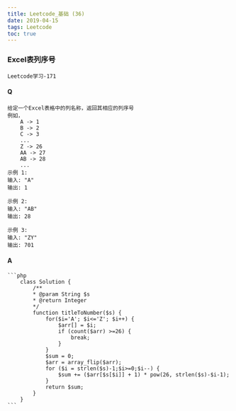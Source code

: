 ```yaml
---
title: Leetcode_基础 (36)
date: 2019-04-15
tags: Leetcode
toc: true
---
```


### Excel表列序号
    Leetcode学习-171

<!-- more -->

#### Q
    给定一个Excel表格中的列名称，返回其相应的列序号
    例如，
        A -> 1
        B -> 2
        C -> 3
        ...
        Z -> 26
        AA -> 27
        AB -> 28 
        ...
    示例 1:
    输入: "A"
    输出: 1

    示例 2:
    输入: "AB"
    输出: 28

    示例 3:
    输入: "ZY"
    输出: 701

#### A
    ```php
        class Solution {
            /**
            * @param String $s
            * @return Integer
            */
            function titleToNumber($s) {
                for($i='A'; $i<='Z'; $i++) {
                    $arr[] = $i;
                    if (count($arr) >=26) {
                        break;
                    }
                }
                $sum = 0;
                $arr = array_flip($arr);
                for ($i = strlen($s)-1;$i>=0;$i--) {
                    $sum += ($arr[$s[$i]] + 1) * pow(26, strlen($s)-$i-1);
                }
                return $sum;
            }
        }
    ```
